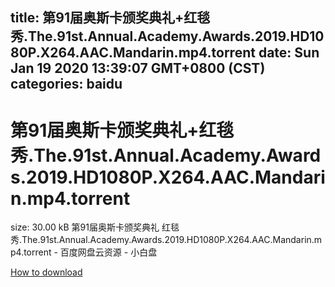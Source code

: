 
title: 第91届奥斯卡颁奖典礼+红毯秀.The.91st.Annual.Academy.Awards.2019.HD1080P.X264.AAC.Mandarin.mp4.torrent
date: Sun Jan 19 2020 13:39:07 GMT+0800 (CST)    
categories: baidu
---

# 第91届奥斯卡颁奖典礼+红毯秀.The.91st.Annual.Academy.Awards.2019.HD1080P.X264.AAC.Mandarin.mp4.torrent
size: 30.00 kB
 第91届奥斯卡颁奖典礼 红毯秀.The.91st.Annual.Academy.Awards.2019.HD1080P.X264.AAC.Mandarin.mp4.torrent - 百度网盘云资源 - 小白盘
 

[How to download](https://bpcam.bemobtrk.com/go/2ceec3aa-1ca2-46d6-b9ff-aaa5c184517c?jno=5106)